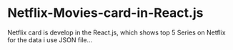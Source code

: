 # Netflix-Movies-card-in-React.js
Netflix card is develop in the React.js, which shows top 5 Series on Netflix for the data i use JSON file...
